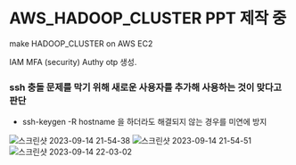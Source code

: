 # AWS_HADOOP_CLUSTER PPT 제작 중
make HADOOP_CLUSTER on AWS EC2

IAM MFA (security) Authy otp 생성.

### ssh 충돌 문제를 막기 위해 새로운 사용자를 추가해 사용하는 것이 맞다고 판단
- ssh-keygen -R hostname 을 하더라도 해결되지 않는 경우를 미연에 방지

![스크린샷 2023-09-14 21-54-38](https://github.com/OwenKimcertified/AWS_HADOOP_CLUSTER/assets/99598620/982fdec9-7e06-4cf7-a1e2-dfe338f19779)
![스크린샷 2023-09-14 21-54-51](https://github.com/OwenKimcertified/AWS_HADOOP_CLUSTER/assets/99598620/ebe6831c-25b6-4180-b39e-609aed449fa4)
![스크린샷 2023-09-14 22-03-02](https://github.com/OwenKimcertified/AWS_HADOOP_CLUSTER/assets/99598620/2ce4eba5-4396-45bb-a466-e73852d1ad74)
